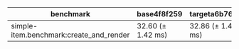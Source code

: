 | benchmark                               | base4f8f259       | targeta6b76f4     | trend |
| --------------------------------------- | ----------------- | ----------------- | ----- |
| simple-item.benchmark:create_and_render | 32.60 (± 1.42 ms) | 32.86 (± 1.42 ms) | 👌    |
